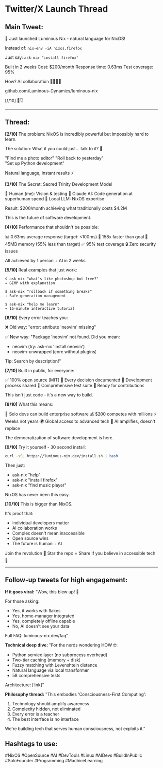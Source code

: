 # Twitter/X Launch Thread

## Main Tweet:

🚀 Just launched Luminous Nix - natural language for NixOS!

Instead of:
`nix-env -iA nixos.firefox`

Just say:
`ask-nix "install firefox"`

Built in 2 weeks
Cost: $200/month
Response time: 0.63ms
Test coverage: 95%

How? AI collaboration 🤖🤝👨‍💻

github.com/Luminous-Dynamics/luminous-nix

[1/10] 🧵👇

---

## Thread:

**[2/10]**
The problem: NixOS is incredibly powerful but impossibly hard to learn.

The solution: What if you could just... talk to it? 💬

"Find me a photo editor"
"Roll back to yesterday"  
"Set up Python development"

Natural language, instant results ⚡

**[3/10]**
The Secret: Sacred Trinity Development Model

👤 Human (me): Vision & testing
🤖 Claude AI: Code generation at superhuman speed
🧠 Local LLM: NixOS expertise

Result: $200/month achieving what traditionally costs $4.2M

This is the future of software development.

**[4/10]**
Performance that shouldn't be possible:

📊 0.63ms average response (target: <100ms)
🚀 158x faster than goal
💾 45MB memory (55% less than target)
✅ 95% test coverage
🔒 Zero security issues

All achieved by 1 person + AI in 2 weeks.

**[5/10]**
Real examples that just work:

```
$ ask-nix "what's like photoshop but free?"
→ GIMP with explanation

$ ask-nix "rollback if something breaks"
→ Safe generation management

$ ask-nix "help me learn"
→ 15-minute interactive tutorial
```

**[6/10]**
Every error teaches you:

❌ Old way: "error: attribute 'neovim' missing"

✅ New way: "Package 'neovim' not found. Did you mean:
- neovim (try: ask-nix 'install neovim')
- neovim-unwrapped (core without plugins)

Tip: Search by description!"

**[7/10]**
Built in public, for everyone:

✅ 100% open source (MIT)
📖 Every decision documented
🤝 Development process shared
🧪 Comprehensive test suite
🔧 Ready for contributions

This isn't just code - it's a new way to build.

**[8/10]**
What this means:

🎯 Solo devs can build enterprise software
💰 $200 competes with millions
⚡ Weeks not years
🌍 Global access to advanced tech
🤖 AI amplifies, doesn't replace

The democratization of software development is here.

**[9/10]**
Try it yourself - 30 second install:

```bash
curl -sSL https://luminous-nix.dev/install.sh | bash
```

Then just:
- ask-nix "help"
- ask-nix "install firefox"
- ask-nix "find music player"

NixOS has never been this easy.

**[10/10]**
This is bigger than NixOS.

It's proof that:
- Individual developers matter
- AI collaboration works
- Complex doesn't mean inaccessible
- Open source wins
- The future is human + AI

Join the revolution 🚀
Star the repo ⭐
Share if you believe in accessible tech 🔄

---

## Follow-up tweets for high engagement:

**If it goes viral:**
"Wow, this blew up! 🤯 

For those asking:
- Yes, it works with flakes
- Yes, home-manager integrated  
- Yes, completely offline capable
- No, AI doesn't see your data

Full FAQ: luminous-nix.dev/faq"

**Technical deep dive:**
"For the nerds wondering HOW 🤓:

- Python service layer (no subprocess overhead)
- Two-tier caching (memory + disk)
- Fuzzy matching with Levenshtein distance
- Natural language via local transformer
- 58 comprehensive tests

Architecture: [link]"

**Philosophy thread:**
"This embodies 'Consciousness-First Computing':

1. Technology should amplify awareness
2. Complexity hidden, not eliminated
3. Every error is a teacher
4. The best interface is no interface

We're building tech that serves human consciousness, not exploits it."

## Hashtags to use:
#NixOS #OpenSource #AI #DevTools #Linux #AIDevs #BuildInPublic #SoloFounder #Programming #MachineLearning